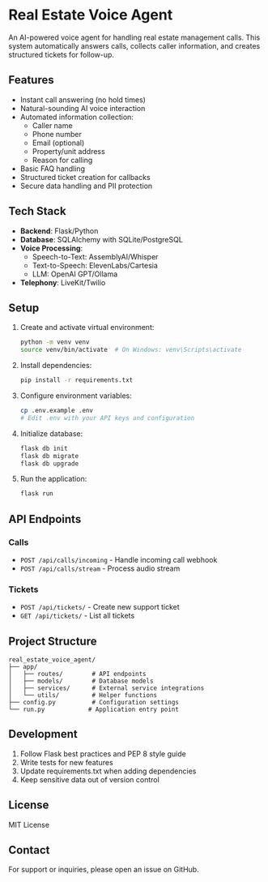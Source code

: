 # Real Estate Voice Agent

An AI-powered voice agent for handling real estate management calls. This system automatically answers calls, collects caller information, and creates structured tickets for follow-up.

## Features

- Instant call answering (no hold times)
- Natural-sounding AI voice interaction
- Automated information collection:
  - Caller name
  - Phone number
  - Email (optional)
  - Property/unit address
  - Reason for calling
- Basic FAQ handling
- Structured ticket creation for callbacks
- Secure data handling and PII protection

## Tech Stack

- **Backend**: Flask/Python
- **Database**: SQLAlchemy with SQLite/PostgreSQL
- **Voice Processing**:
  - Speech-to-Text: AssemblyAI/Whisper
  - Text-to-Speech: ElevenLabs/Cartesia
  - LLM: OpenAI GPT/Ollama
- **Telephony**: LiveKit/Twilio

## Setup

1. Create and activate virtual environment:
   ```bash
   python -m venv venv
   source venv/bin/activate  # On Windows: venv\Scripts\activate
   ```

2. Install dependencies:
   ```bash
   pip install -r requirements.txt
   ```

3. Configure environment variables:
   ```bash
   cp .env.example .env
   # Edit .env with your API keys and configuration
   ```

4. Initialize database:
   ```bash
   flask db init
   flask db migrate
   flask db upgrade
   ```

5. Run the application:
   ```bash
   flask run
   ```

## API Endpoints

### Calls
- `POST /api/calls/incoming` - Handle incoming call webhook
- `POST /api/calls/stream` - Process audio stream

### Tickets
- `POST /api/tickets/` - Create new support ticket
- `GET /api/tickets/` - List all tickets

## Project Structure

```
real_estate_voice_agent/
├── app/
│   ├── routes/        # API endpoints
│   ├── models/        # Database models
│   ├── services/      # External service integrations
│   └── utils/         # Helper functions
├── config.py          # Configuration settings
└── run.py            # Application entry point
```

## Development

1. Follow Flask best practices and PEP 8 style guide
2. Write tests for new features
3. Update requirements.txt when adding dependencies
4. Keep sensitive data out of version control

## License

MIT License

## Contact

For support or inquiries, please open an issue on GitHub.
